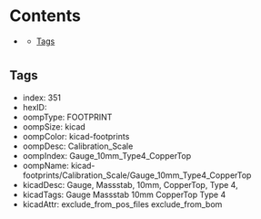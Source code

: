 



Contents
========

* [](#)
	* [Tags](#tags)

# 

## Tags

- index: 351
- hexID: 
- oompType: FOOTPRINT
- oompSize: kicad
- oompColor: kicad-footprints
- oompDesc: Calibration_Scale
- oompIndex: Gauge_10mm_Type4_CopperTop
- oompName: kicad-footprints/Calibration_Scale/Gauge_10mm_Type4_CopperTop
- kicadDesc: Gauge, Massstab, 10mm, CopperTop, Type 4,
- kicadTags: Gauge Massstab 10mm CopperTop Type 4
- kicadAttr: exclude_from_pos_files exclude_from_bom
